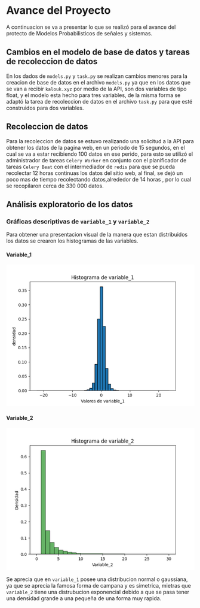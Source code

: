 # Avance del Proyecto
A continuacion se va a presentar lo que se realizó para el avance del protecto de Modelos Probabilisticos de señales y sistemas.
## Cambios en el modelo de base de datos y tareas de recoleccion de datos
En los dados de `models.py` y `task.py` se realizan cambios menores para la creacion de base de datos en el archivo `models.py` ya que en los datos que se van a recibir `kalouk.xyz` por medio de la API, son dos variables de tipo float, y el modelo esta hecho para tres variables, de la misma forma se adaptó la tarea de recoleccion de datos en el archivo `task.py` para que esté construidos para dos variables.
## Recoleccion de datos  

Para la recoleccion de datos se estuvo realizando una solicitud a la API para obtener los datos de la pagina web, en un periodo de 15 segundos, en el cual se va a estar recibiendo 100 datos en ese perido, para esto se utilizó el administrador de tareas `Celery Worker` en conjunto con el planificador de tareas `Celery Beat` con el intermediador de `redis` para que se pueda recolectar 12 horas continuas los datos del sitio web, al final, se dejó un poco mas de tiempo recolectando datos,alrededor de 14 horas , por lo cual se recopilaron cerca de 330 000 datos.

## Análisis exploratorio de los datos

###  Gráficas descriptivas de `variable_1` y `variable_2`

Para obtener una presentacion visual de la manera que estan distribuidos los datos se crearon los histogramas de las variables.

#### Variable_1
![Histograma de variable_1](img/histogramaVariable_1.png)
#### Variable_2
![Histograma de variable_2](img/histogramaVariable_2.png)

Se aprecia que en `variable_1` posee una distribucion normal o gaussiana, ya que se aprecia la famosa forma de campana y es simetrica, mietras que `variable_2` tiene una distrubucion exponencial debido a que se pasa tener una densidad grande a una pequeña de una forma muy rapida. 